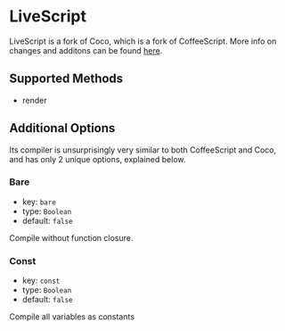 # LiveScript
LiveScript is a fork of Coco, which is a fork of CoffeeScript. More info on changes and additons can be found [here](http://livescript.net/).

## Supported Methods
 - render

## Additional Options
Its compiler is unsurprisingly very similar to both CoffeeScript and Coco, and has only 2 unique options, explained below.

### Bare
 - key: `bare`
 - type: `Boolean`
 - default: `false`

Compile without function closure.

### Const
 - key: `const`
 - type: `Boolean`
 - default: `false`

Compile all variables as constants
